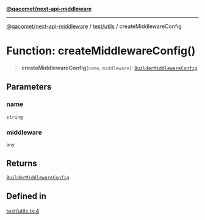 [**@qacomet/next-api-middleware**](../../../README.md)

***

[@qacomet/next-api-middleware](../../../modules.md) / [test/utils](../README.md) / createMiddlewareConfig

# Function: createMiddlewareConfig()

> **createMiddlewareConfig**(`name`, `middleware`): [`BuilderMiddlewareConfig`](../../../types/type-aliases/BuilderMiddlewareConfig.md)

## Parameters

### name

`string`

### middleware

`any`

## Returns

[`BuilderMiddlewareConfig`](../../../types/type-aliases/BuilderMiddlewareConfig.md)

## Defined in

[test/utils.ts:4](https://github.com/QAComet/next-api-middleware/blob/1c65ba86d75ce5f9f421c416d51a423d428d8e19/src/test/utils.ts#L4)
